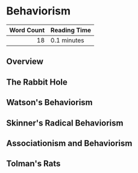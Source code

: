 

# Behaviorism


| Word Count|Reading Time |
|----------:|:------------|
|         18|0.1 minutes  |

## Overview

## The Rabbit Hole

## Watson's Behaviorism

## Skinner's Radical Behaviorism

## Associationism and Behaviorism

## Tolman's Rats



